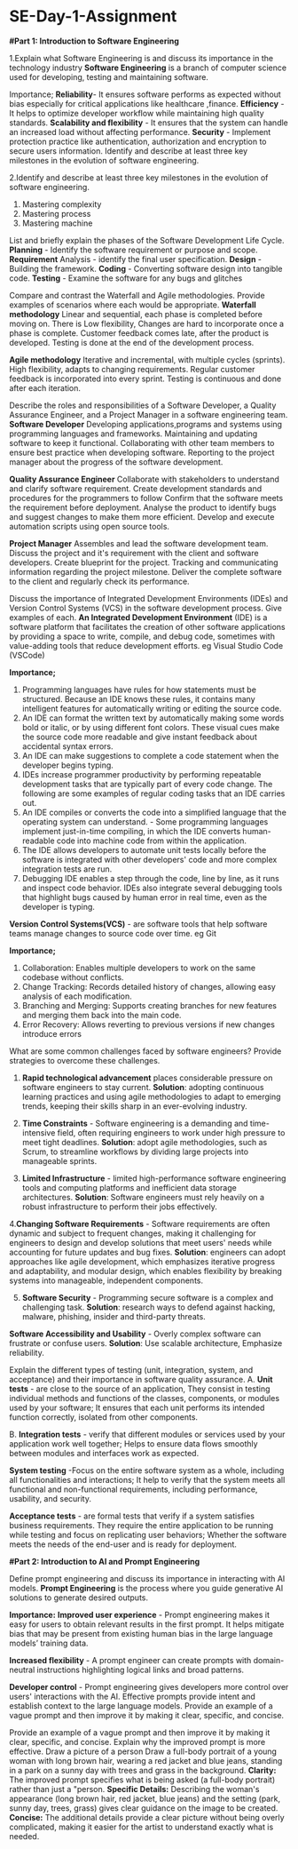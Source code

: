 # SE-Day-1-Assignment
**#Part 1: Introduction to Software Engineering**

1.Explain what Software Engineering is and discuss its importance in the technology industry
**Software Engineering** is a branch of computer science used for developing, testing and maintaining software.

Importance;
**Reliability**- It ensures software performs as expected without bias especially for critical applications like healthcare ,finance. 
**Efficiency** - It helps to optimize developer workflow while maintaining high quality standards.
**Scalability and flexibility** - It ensures that the system can handle an increased load without affecting performance.
**Security** - Implement protection practice like authentication, authorization and encryption to secure users information. Identify and describe at least three key milestones in the evolution of software engineering.


2.Identify and describe at least three key milestones in the evolution of software engineering.  
1. Mastering complexity
2. Mastering process
3. Mastering machine


List and briefly explain the phases of the Software Development Life Cycle.
**Planning** - Identify the software requirement or purpose and scope.
**Requirement** Analysis - identify the final user specification. 
**Design** - Building the framework. 
**Coding** - Converting software design into tangible code.
**Testing** - Examine the software for any bugs and glitches

 
Compare and contrast the Waterfall and Agile methodologies. Provide examples of scenarios where each would be appropriate.
**Waterfall methodology** 
Linear and sequential, each phase is completed before moving on. 
There is Low flexibility,
Changes are hard to incorporate once a phase is complete.
Customer feedback comes late, after the product is developed.
Testing is done at the end of the development process.


**Agile methodology**
Iterative and incremental, with multiple cycles (sprints). 
High flexibility, adapts to changing requirements. 
Regular customer feedback is incorporated into every sprint. 
Testing is continuous and done after each iteration.


Describe the roles and responsibilities of a Software Developer, a Quality Assurance Engineer, and a Project Manager in a software engineering team.
**Software Developer**
Developing applications,programs and systems using programming languages and frameworks.
Maintaining and updating software to keep it functional. 
Collaborating with other team members to ensure best practice when developing software.
Reporting to the project manager about the progress of the software development.
   
**Quality Assurance Engineer**
Collaborate with stakeholders to understand and clarify software requirement.
Create development standards and procedures for the programmers to follow
Confirm that the software meets the requirement before deployment. 
Analyse the product to identify bugs and suggest changes to make them more efficient. 
Develop and execute automation scripts using open source tools.

**Project Manager**
Assembles and lead the software development team.
Discuss the project and it's requirement with the client and software developers.
Create blueprint for the project.
Tracking and communicating information regarding the project milestone.
Deliver the complete software to the client and regularly check its performance.


Discuss the importance of Integrated Development Environments (IDEs) and Version Control Systems (VCS) in the software development process. Give examples of each.
**An Integrated Development Environment** (IDE) is a software platform that facilitates the creation of other software applications by providing a space to write, compile, and debug code, sometimes with value-adding tools that reduce development efforts. eg Visual Studio Code (VSCode)

**Importance;**
1. Programming languages have rules for how statements must be structured. Because an IDE knows these rules, it contains many intelligent features for automatically writing or editing the source code.
2. An IDE can format the written text by automatically making some words bold or italic, or by using different font colors. These visual cues make the source code more readable and give instant feedback about accidental syntax errors.
3. An IDE can make suggestions to complete a code statement when the developer begins typing.
4. IDEs increase programmer productivity by performing repeatable development tasks that are typically part of every code change. The following are some examples of regular coding tasks that an IDE carries out.
5. An IDE compiles or converts the code into a simplified language that the operating system can understand. - Some programming languages implement just-in-time compiling, in which the IDE converts human-readable code into machine code from within the application.
6. The IDE allows developers to automate unit tests locally before the software is integrated with other developers' code and more complex integration tests are run.
7. Debugging IDE enables a step through the code, line by line, as it runs and inspect code behavior. IDEs also integrate several debugging tools that highlight bugs caused by human error in real time, even as the developer is typing.

**Version Control Systems(VCS)** - are software tools that help software teams manage changes to source code over time. eg Git

**Importance;**
1. Collaboration: Enables multiple developers to work on the same codebase without conflicts.
2. Change Tracking: Records detailed history of changes, allowing easy analysis of each modification. 
3. Branching and Merging: Supports creating branches for new features and merging them back into the main code.
4. Error Recovery: Allows reverting to previous versions if new changes introduce errors


What are some common challenges faced by software engineers? Provide strategies to overcome these challenges.
1. **Rapid technological advancement** places considerable pressure on software engineers to stay current.
 **Solution**: adopting continuous learning practices and using agile methodologies to adapt to emerging trends, keeping their skills sharp in an ever-evolving industry.

2. **Time Constraints** - Software engineering is a demanding and time-intensive field, often requiring engineers to work under high pressure to meet tight deadlines.
 **Solution**: adopt agile methodologies, such as Scrum, to streamline workflows by dividing large projects into manageable sprints.

3. **Limited Infrastructure** - limited high-performance software engineering tools and computing platforms and inefficient data storage architectures. 
 **Solution**: Software engineers must rely heavily on a robust infrastructure to perform their jobs effectively.

4.**Changing Software Requirements** - Software requirements are often dynamic and subject to frequent changes, making it challenging for engineers to design and develop solutions that meet users' needs while accounting for future updates and bug fixes.
**Solution**: engineers can adopt approaches like agile development, which emphasizes iterative progress and adaptability, and modular design, which enables flexibility by breaking systems into manageable, independent components.

5. **Software Security** - Programming secure software is a complex and challenging task. 
**Solution**: research ways to defend against hacking, malware, phishing, insider and third-party threats.

**Software Accessibility and Usability** - Overly complex software can frustrate or confuse users. 
**Solution**: Use scalable architecture, Emphasize reliability.


Explain the different types of testing (unit, integration, system, and acceptance) and their importance in software quality assurance.
A. **Unit tests** - are close to the source of an application, They consist in testing individual methods and functions of the classes, components, or modules used by your software;
It ensures that each unit performs its intended function correctly, isolated from other components.

B. **Integration tests** - verify that different modules or services used by your application work well together;
Helps to ensure data flows smoothly between modules and interfaces work as expected.

 **System testing** -Focus on the entire software system as a whole, including all functionalities and interactions;
 It help to verify that the system meets all functional and non-functional requirements, including performance, usability, and security.
 
**Acceptance tests** - are formal tests that verify if a system satisfies business requirements. They require the entire application to be running while testing and focus on replicating user behaviors;
Whether the software meets the needs of the end-user and is ready for deployment.


**#Part 2: Introduction to AI and Prompt Engineering**

Define prompt engineering and discuss its importance in interacting with AI models.
**Prompt Engineering**  is the process where you guide generative AI solutions to generate desired outputs.

**Importance:**
**Improved user experience** - Prompt engineering makes it easy for users to obtain relevant results in the first prompt. It helps mitigate bias that may be present from existing human bias in the large language models’ training data.

**Increased flexibility** - A prompt engineer can create prompts with domain-neutral instructions highlighting logical links and broad patterns.

**Developer control** - Prompt engineering gives developers more control over users' interactions with the AI. Effective prompts provide intent and establish context to the large language models. Provide an example of a vague prompt and then improve it by making it clear, specific, and concise.

Provide an example of a vague prompt and then improve it by making it clear, specific, and concise. Explain why the improved prompt is more effective.
Draw a picture of a person
Draw a full-body portrait of a young woman with long brown hair, wearing a red jacket and blue jeans, standing in a park on a sunny day with trees and grass in the background.
**Clarity:** The improved prompt specifies what is being asked (a full-body portrait) rather than just a "person.
**Specific Details:** Describing the woman's appearance (long brown hair, red jacket, blue jeans) and the setting (park, sunny day, trees, grass) gives clear guidance on the image to be created.
**Concise:** The additional details provide a clear picture without being overly complicated, making it easier for the artist to understand exactly what is needed.
